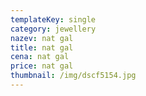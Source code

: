 ```yaml
---
templateKey: single
category: jewellery
nazev: nat gal
title: nat gal
cena: nat gal
price: nat gal
thumbnail: /img/dscf5154.jpg
---
```



